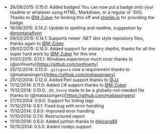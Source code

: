 * 26/08/2015: 0.15.0: Added badges! You can now put a badge onto your readme or whatever using HTML, Markdown, or a regular ol' SVG. Thanks to [@M-Zuber](https://github.com/M-Zuber) for kicking this off and [shields.io](https://github.com/badges/shields) for providing the badge.
* 19/08/2015: 0.14.2: Update to spelling and readme, suggestion by [@montanaflynn](https://github.com/montanaflynn)
* 09/02/2015: 0.14.1: Supports newer .NET dnx style repository files, thanks again to [@M-Zuber](https://github.com/M-Zuber)
* 09/02/2015: 0.14.0: Added support for arbitary depths, thanks for all the super hard work by [@M-Zuber](https://github.com/M-Zuber) for this one
* 01/01/2015: 0.13.1: Windows experience much nicer thanks to (@jonfinerty)[https://github.com/jonfinerty]
* 20/12/2014: 0.13.0: `.gitignore` now a requirement thanks to (@matiassingers)[https://github.com/matiassingers]
* 20/12/2014: 0.12.0: Added Perl support thanks to [@JJ](https://github.com/JJ)
* 11/12/2014: 0.11.0: Added C# support thanks to [@M-Zuber](https://github.com/M-Zuber)
* 11/12/2014: 0.10.0: `.DS_Store` made to be a globally-not-needed file thanks to (@matiassingers)[https://github.com/matiassingers]
* 27/10/2014: 0.9.0: Support for linting tags
* 11/10/2014: 0.8.1: Fixed bug with error handling
* 11/10/2014: 0.8.0: Improved error handling
* 11/10/2014: 0.7.0: Restructured report
* 11/10/2014: 0.6.0: Added python thanks to [@kirang89](https://github.com/kirang89)
* 10/10/2014: 0.5.0: Added nodejs support
